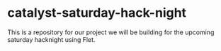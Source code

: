 # catalyst-saturday-hack-night
This is a repository for our project we will be building for the upcoming saturday hacknight using Flet.
